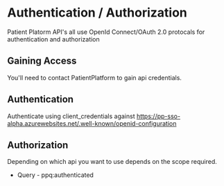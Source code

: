 # Authentication / Authorization

Patient Platorm API's all use OpenId Connect/OAuth 2.0 protocals for authentication and authorization

## Gaining Access

You'll need to contact PatientPlatform to gain api credentials.

## Authentication

Authenticate using client_credentials against https://pp-sso-alpha.azurewebsites.net/.well-known/openid-configuration

## Authorization

Depending on which api you want to use depends on the scope required.

* Query -  ppq:authenticated